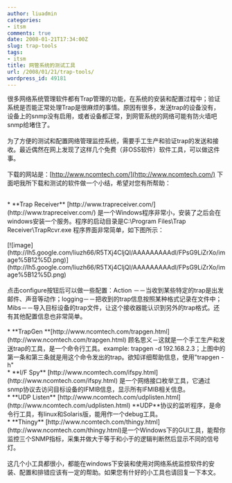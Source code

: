 ```yaml
---
author: liuadmin
categories:
- itsm
comments: true
date: 2008-01-21T17:34:00Z
slug: trap-tools
tags:
- itsm
title: 网管系统的测试工具
url: /2008/01/21/trap-tools/
wordpress_id: 49181
---
```


很多网络系统管理软件都有Trap管理的功能，在系统的安装和配置过程中；验证系统是否能正常处理Trap是很麻烦的事情。原因有很多，发送trap的设备没有，设备上的snmp没有启用，或者设备都正常，到网管系统的网络可能有防火墙吧snmp给堵住了。<br /><br />为了方便的测试和配置网络管理监控系统，需要手工生产和验证trap的发送和接收。最近偶然在网上发现了这样几个免费（非OSS软件）软件工具，可以做这件事。<br /><br />下载的网站是：[http://www.ncomtech.com/](http://www.ncomtech.com/) 下面吧我所下载和测试的软件做一个小结，希望对您有所帮助：<br />

<br />	
  * **Trap Receiver** [http://www.trapreceiver.com/](http://www.trapreceiver.com/) 是一个Windows程序非常小，安装了之后会在windows安装一个服务。程序的启动目录是C:\Program Files\Trap Receiver\TrapRcvr.exe 程序界面非常简单，如下图所示：
<br /><br />[![image](http://lh5.google.com/liuzh66/R5TXj4CljQI/AAAAAAAAAdI/FPsG9LiZrXo/image%5B12%5D.png)](http://lh5.google.com/liuzh66/R5TXj4CljQI/AAAAAAAAAdI/FPsG9LiZrXo/image%5B12%5D.png)<br /><br />点击configure按钮后可以做一些配置：Action －－当收到某些特定的trap是出发邮件、声音等动作；logging－－把收到的trap信息按照某种格式记录在文件中；Mibs－－导入目标设备的trap文件，让这个接收器能认识到另外的trap格式。还有其他配置信息也非常简单。<br />

<br />	
  * **TrapGen **[http://www.ncomtech.com/trapgen.html](http://www.ncomtech.com/trapgen.html) 顾名思义－这就是一个手工生产和发送trap的工具，是一个命令行工具。example:  trapgen -d 192.168.2.3；上图中的第一条和第三条就是用这个命令发出的trap。欲知详细帮助信息，使用"trapgen -h"
<br />	
  * **I/F Spy** [http://www.ncomtech.com/ifspy.html](http://www.ncomtech.com/ifspy.html) 是一个网络接口枚举工具，它通过snmp协议去访问目标设备的IFMIB信息，显示所有IFMIB相关信息。
<br />	
  * **UDP Listen** [http://www.ncomtech.com/udplisten.html](http://www.ncomtech.com/udplisten.html) **UDP**协议的监听程序，是命令行工具，有linux和Solaris版，能用作一个debug工具。
<br />	
  * **Thingy** [http://www.ncomtech.com/thingy.html](http://www.ncomtech.com/thingy.html)是一个Windows下的GUI工具，能帮你监控三个SNMP指标，采集并做大于等于和小于的逻辑判断然后显示不同的信号灯。
<br /><br />这几个小工具都很小，都能在windows下安装和使用对网络系统监控软件的安装、配置和排错应该有一定的帮助。如果您有什好的小工具也请回复一下本文。
